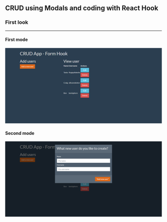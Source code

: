 ## CRUD using Modals and coding with React Hook

### First look
___

#### First mode
<img src="githubSrc/React-Form-Hook-PopUp-1.png">

#### Second mode
<img src="githubSrc/React-Form-Hook-PopUp-2.png">